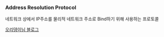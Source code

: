 ### Address Resolution Protocol 

네트워크 상에서 IP주소를 물리적 네트워크 주소로 Bind하기 위해 사용하는 프로토콜


[오리뎅이님 블로그](https://blog.naver.com/PostView.naver?blogId=goduck2&logNo=220138802591&parentCategoryNo=&categoryNo=73&viewDate=&isShowPopularPosts=false&from=postView)
